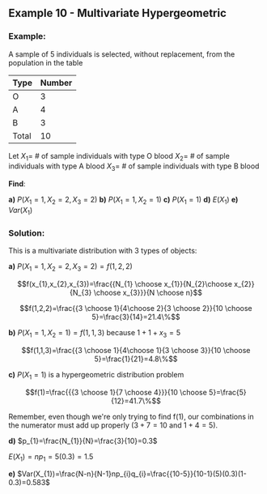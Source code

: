 ## Example 10 - Multivariate Hypergeometric

### Example:

A sample of 5 individuals is selected, without replacement, from the population in the table

| Type | Number |
| ---- | ---- |
| O | 3 |
| A | 4 |
| B | 3 |
| Total | 10 |
Let 
$X_{1}=$ # of sample individuals with type O blood
$X_{2}=$ # of sample individuals with type A blood
$X_{3}=$ # of sample individuals with type B blood

**Find**:

**a)** $P(X_{1}=1,X_2=2,X_{3}=2)$
**b)** $P(X_{1}=1,X_2=1)$
**c)** $P(X_{1}=1)$
**d)** $E(X_{1})$
**e)** $Var(X_{1})$

### Solution:

This is a multivariate distribution with 3 types of objects:

**a)** $P(X_{1}=1,X_2=2,X_{3}=2)=f(1,2,2)$

$$f(x_{1},x_{2},x_{3})=\frac{{N_{1} \choose x_{1}}{N_{2}\choose x_{2}}{N_{3} \choose x_{3}}}{N \choose n}$$

$$f(1,2,2)=\frac{{3 \choose 1}{4\choose 2}{3 \choose 2}}{10 \choose 5}=\frac{3}{14}=21.4\%$$


**b)** $P(X_{1}=1,X_2=1)=f(1,1,3)$ because $1+1+x_{3}=5$

$$f(1,1,3)=\frac{{3 \choose 1}{4\choose 1}{3 \choose 3}}{10 \choose 5}=\frac{1}{21}=4.8\%$$

**c)** $P(X_{1}=1)$ is a hypergeometric distribution problem

$$f(1)=\frac{{{3 \choose 1}{7 \choose 4}}}{10 \choose 5}=\frac{5}{12}=41.7\%$$

Remember, even though we're only trying to find f(1), our combinations in the numerator must add up properly ($3+7=10$ and $1+4=5$).

**d)** $p_{1}=\frac{N_{1}}{N}=\frac{3}{10}=0.3$ 

$E(X_{1})=np_{1}=5(0.3)=1.5$

**e)** $Var(X_{1})=\frac{N-n}{N-1}np_{i}q_{i}=\frac{{10-5}}{10-1}(5)(0.3)(1-0.3)=0.583$



